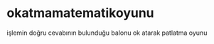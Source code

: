okatmamatematikoyunu
====================

işlemin doğru cevabının bulunduğu balonu ok atarak patlatma oyunu